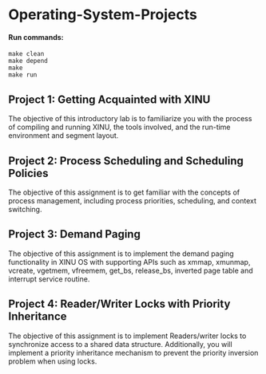 # Operating-System-Projects

#### Run commands:
```
make clean
make depend
make 
make run
```


## Project 1: Getting Acquainted with XINU
The objective of this introductory lab is to familiarize you with the process of compiling and running XINU, the tools involved, and the run-time environment and segment layout. 


## Project 2: Process Scheduling and Scheduling Policies
The objective of this assignment is to get familiar with the concepts of process management, including process priorities, scheduling, and context switching. 

## Project 3: Demand Paging
The objective of this assignment is to implement the demand paging functionality in XINU OS with supporting APIs such as xmmap, xmunmap, vcreate, vgetmem, vfreemem, get_bs, release_bs, inverted page table and interrupt service routine.

## Project 4: Reader/Writer Locks with Priority Inheritance
The objective of this assignment is to implement Readers/writer locks to synchronize access to a shared data structure. Additionally, you will implement a priority inheritance mechanism to prevent the priority inversion problem when using locks. 
